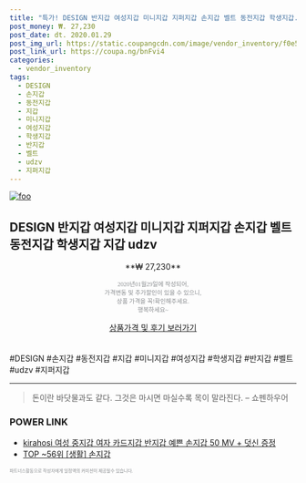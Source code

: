 ```yaml
--- 
title: "특가! DESIGN 반지갑 여성지갑 미니지갑 지퍼지갑 손지갑 벨트 동전지갑 학생지갑..." 
post_money: ₩. 27,230 
post_date: dt. 2020.01.29 
post_img_url: https://static.coupangcdn.com/image/vendor_inventory/f0e5/5b9debd2d9d71a25c7e3e2809af3e3b46204b40762b1d125ccf06e965ec2.jpg 
post_link_url: https://coupa.ng/bnFvi4 
categories: 
  - vendor_inventory 
tags: 
  - DESIGN 
  - 손지갑 
  - 동전지갑 
  - 지갑 
  - 미니지갑 
  - 여성지갑 
  - 학생지갑 
  - 반지갑 
  - 벨트 
  - udzv 
  - 지퍼지갑 
--- 
```

[![foo](https://static.coupangcdn.com/image/vendor_inventory/f0e5/5b9debd2d9d71a25c7e3e2809af3e3b46204b40762b1d125ccf06e965ec2.jpg)](https://coupa.ng/bnFvi4) 

## DESIGN 반지갑 여성지갑 미니지갑 지퍼지갑 손지갑 벨트 동전지갑 학생지갑 지갑 udzv 
<p style="text-align: center;">**₩ 27,230**</p> 
<p style="text-align: center;"><span style="color: #898c8f; font-family: Georgia,Times,serif; font-size: 0.75em;">2020년01월29일에 작성되어, <br>가격변동 및 추가할인이 있을 수 있으니,<br> 상품 가격을 꼭!확인해주세요.<br>행복하세요~</span> 
</p>	 
<div markdown="0" style="text-align: center;"><a href="https://coupa.ng/bnFvi4" class="btn btn--success">상품가격 및 후기 보러가기</a></div> 
<br><br> 
  #DESIGN #손지갑 #동전지갑 #지갑 #미니지갑 #여성지갑 #학생지갑 #반지갑 #벨트 #udzv #지퍼지갑 
<hr> 

> 돈이란 바닷물과도 같다. 그것은 마시면 마실수록 목이 말라진다. – 쇼펜하우어 


### POWER LINK

* <a href="https://blog.naver.com/fasyy4321/221790254230" target="_blank">kirahosi 여성 중지갑 여자 카드지갑 반지갑 예쁜 손지갑 50 MV + 덧신 증정</a>
* <a href="https://blog.naver.com/an0733/221788313788" target="_blank"> TOP ~56위 [생활] 손지갑</a>

<span style="color: #898c8f; font-family: Georgia,Times,serif; font-size: 0.55em;">파트너스활동으로 작성자에게 일정액의 커미션이 제공될수 있습니다.</span> 
